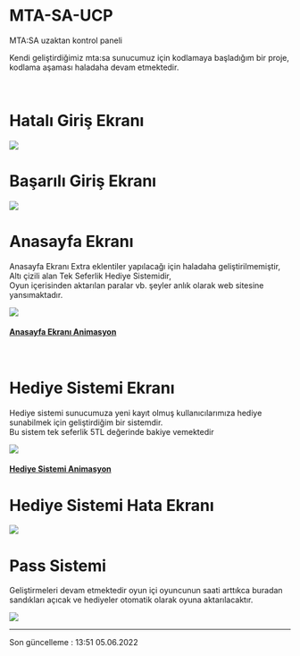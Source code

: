 # MTA-SA-UCP
MTA:SA uzaktan kontrol paneli

Kendi geliştirdiğimiz mta:sa sunucumuz için kodlamaya başladığım bir proje,
kodlama aşaması haladaha devam etmektedir.


<br>


<h1>Hatalı Giriş Ekranı</h1>
<img src="https://i.hizliresim.com/k80ne6b.PNG">
<br>
<h1>Başarılı Giriş Ekranı</h1>
<img src="https://i.hizliresim.com/l2oj0y4.PNG">
<br>
<h1>Anasayfa Ekranı</h1>
<p>Anasayfa Ekranı Extra eklentiler yapılacağı için haladaha geliştirilmemiştir, Altı çizili alan Tek Seferlik Hediye Sistemidir,<br>Oyun içerisinden aktarılan paralar vb. şeyler anlık olarak web sitesine yansımaktadır.</p>
<img src="https://user-images.githubusercontent.com/47367048/172047066-1c4aa4fc-33a7-4b59-9f75-fe86b0fbb80c.PNG">
<h4><a href="https://user-images.githubusercontent.com/47367048/172045597-61dbf5d3-b5cb-4085-bab8-bc054ad31744.mp4">Anasayfa Ekranı Animasyon</a></h4>
<br>
<h1>Hediye Sistemi Ekranı</h1>
<p>Hediye sistemi sunucumuza yeni kayıt olmuş kullanıcılarımıza hediye sunabilmek için geliştirdiğim bir sistemdir.<br> Bu sistem tek seferlik 5TL değerinde bakiye vemektedir</p>
<img src="https://i.hizliresim.com/efefrg0.PNG">
<h4><a href="https://user-images.githubusercontent.com/47367048/172014180-ac18fc9d-af0c-49d9-af0d-191c44cd6781.mp4">Hediye Sistemi Animasyon</a></h4>
<h1>Hediye Sistemi Hata Ekranı</h1>
<img src="https://i.hizliresim.com/k2k0lb3.PNG">
<h1>Pass Sistemi</h1>
<p>Geliştirmeleri devam etmektedir oyun içi oyuncunun saati arttıkca buradan sandıkları açıcak ve hediyeler otomatik olarak oyuna aktarılacaktır.</p>
<img src="https://i.hizliresim.com/9m2aaev.png">
<br>
<hr>
<p>Son güncelleme : 13:51 05.06.2022</p>
